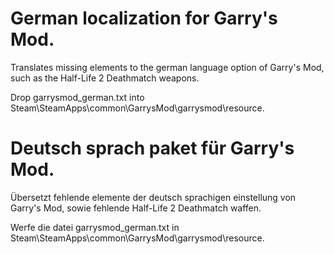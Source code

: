 # German localization for Garry's Mod.
Translates missing elements to the german language option of Garry's Mod, such as the Half-Life 2 Deathmatch weapons.


Drop garrysmod_german.txt into Steam\SteamApps\common\GarrysMod\garrysmod\resource.

# Deutsch sprach paket für Garry's Mod.
Übersetzt fehlende elemente der deutsch sprachigen einstellung von Garry's Mod, sowie fehlende Half-Life 2 Deathmatch waffen.


Werfe die datei garrysmod_german.txt in Steam\SteamApps\common\GarrysMod\garrysmod\resource.

